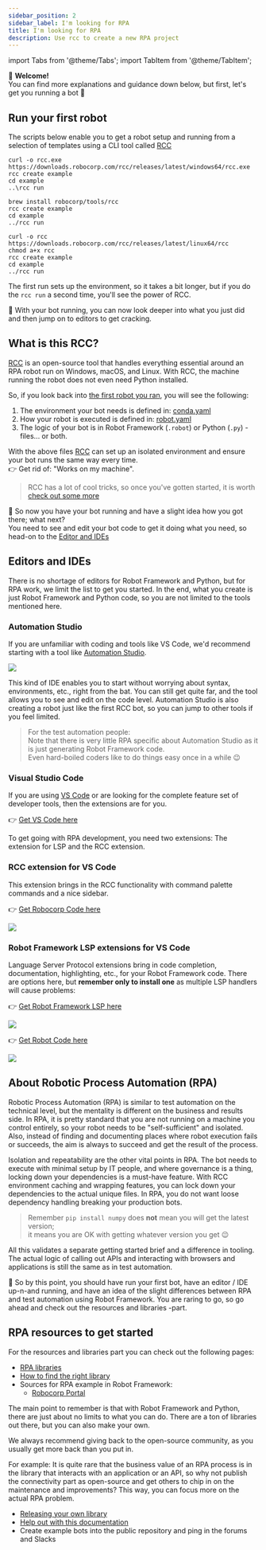 ```yaml
---
sidebar_position: 2
sidebar_label: I'm looking for RPA
title: I'm looking for RPA
description: Use rcc to create a new RPA project
---
```

import Tabs from '@theme/Tabs';
import TabItem from '@theme/TabItem';

:rocket: **Welcome!** <br/>
You can find more explanations and guidance down below, but first, let's get you running a bot :runner:

## Run your first robot
The scripts below enable you to get a robot setup and running from a selection of templates using a CLI tool called [RCC](https://github.com/robocorp/rcc#readme)

<Tabs>
<TabItem value="Windows" label="Windows" default>

```
curl -o rcc.exe https://downloads.robocorp.com/rcc/releases/latest/windows64/rcc.exe
rcc create example
cd example
..\rcc run
```
</TabItem>
<TabItem value="MacOS" label="MacOS">

```
brew install robocorp/tools/rcc
rcc create example
cd example
../rcc run
```
</TabItem>
<TabItem value="Linux" label="Linux">

```
curl -o rcc https://downloads.robocorp.com/rcc/releases/latest/linux64/rcc
chmod a+x rcc
rcc create example
cd example
../rcc run
```
</TabItem>
</Tabs>

The first run sets up the environment, so it takes a bit longer, but if you do the `rcc run` a second time, you'll see the power of RCC.

:rocket: With your bot running, you can now look deeper into what you just did and then jump on to editors to get cracking.

## What is this RCC?

[RCC](https://github.com/robocorp/rcc#readme) is an open-source tool that handles everything essential around an RPA robot run on Windows, macOS, and Linux. With RCC, the machine running the robot does not even need Python installed.

So, if you look back into [the first robot you ran](/docs/getting_started/rpa#run-your-first-robot), you will see the following:
1. The environment your bot needs is defined in: [conda.yaml](https://github.com/robocorp/rcc/blob/master/docs/recipes.md#what-is-in-condayaml)
1. How your robot is executed is defined in: [robot.yaml](https://github.com/robocorp/rcc/blob/master/docs/recipes.md#what-is-in-robotyaml)
1. The logic of your bot is in Robot Framework (`.robot`) or Python (`.py`) -files... or both.

With the above files [RCC](https://github.com/robocorp/rcc#readme) can set up an isolated environment and ensure your bot runs the same way every time.<br/>
:point_right: Get rid of: "Works on my machine".

> RCC has a lot of cool tricks, so once you've gotten started, it is worth [check out some more](https://github.com/robocorp/rcc/tree/master/docs#readme)

:rocket: So now you have your bot running and have a slight idea how you got there; what next?<br/> 
You need to see and edit your bot code to get it doing what you need, so head-on to the [Editor and IDEs](/docs/getting_started/rpa#editors-and-ides)

## Editors and IDEs
There is no shortage of editors for Robot Framework and Python, but for RPA work, we limit the list to get you started. In the end, what you create is just Robot Framework and Python code, so you are not limited to the tools mentioned here.

### Automation Studio
If you are unfamiliar with coding and tools like VS Code, we'd recommend starting with a tool like [Automation Studio](https://robocorp.com/automation-studio).

![](studio.gif)

This kind of IDE enables you to start without worrying about syntax, environments, etc., right from the bat. You can still get quite far, and the tool allows you to see and edit on the code level. Automation Studio is also creating a robot just like the first RCC bot, so you can jump to other tools if you feel limited.

> For the test automation people:<br/>
Note that there is very little RPA specific about Automation Studio as it is just generating Robot Framework code.<br/>
Even hard-boiled coders like to do things easy once in a while :wink:

### Visual Studio Code

If you are using [VS Code](https://code.visualstudio.com) or are looking for the complete feature set of developer tools, then the extensions are for you.

:point_right: [Get VS Code here](https://code.visualstudio.com)

To get going with RPA development, you need two extensions: The extension for LSP and the RCC extension.

### RCC extension for VS Code
This extension brings in the RCC functionality with command palette commands and a nice sidebar.

:point_right: [Get Robocorp Code here](https://marketplace.visualstudio.com/items?itemName=robocorp.robocorp-code)

![](vscode-code.gif)

### Robot Framework LSP extensions for VS Code
Language Server Protocol extensions bring in code completion, documentation, highlighting, etc., for your Robot Framework code.
There are options here, but **remember only to install one** as multiple LSP handlers will cause problems:


<Tabs>
<TabItem value="LSP" label="Robot Framework Language Server" default>

:point_right: [Get Robot Framework LSP here](https://marketplace.visualstudio.com/items?itemName=robocorp.robotframework-lsp)

![](vscode-lsp.gif)

</TabItem>
<TabItem value="RobotCode" label="Robot Code">

:point_right: [Get Robot Code here](https://marketplace.visualstudio.com/items?itemName=d-biehl.robotcode)

![](vscode-robotcode.gif)
</TabItem>
</Tabs>


## About Robotic Process Automation (RPA)

Robotic Process Automation (RPA) is similar to test automation on the technical level, but the mentality is different on the business and results side. In RPA, it is pretty standard that you are not running on a machine you control entirely, so your robot needs to be "self-sufficient" and isolated. Also, instead of finding and documenting places where robot execution fails or succeeds, the aim is always to succeed and get the result of the process. 

Isolation and repeatability are the other vital points in RPA. The bot needs to execute with minimal setup by IT people, and where governance is a thing, locking down your dependencies is a must-have feature.
With RCC environment caching and wrapping features, you can lock down your dependencies to the actual unique files. In RPA, you do not want loose dependency handling breaking your production bots. 

> Remember `pip install numpy` does **not** mean you will get the latest version;<br/>
it means you are OK with getting whatever version you get :wink:

All this validates a separate getting started brief and a difference in tooling. The actual logic of calling out APIs and interacting with browsers and applications is still the same as in test automation. 

:rocket: So by this point, you should have run your first bot, have an editor / IDE up-n-and running, and have an idea of the slight differences between RPA and test automation using Robot Framework.
You are raring to go, so go ahead and check out the resources and libraries -part.

## RPA resources to get started

For the resources and libraries part you can check out the following pages:
* [RPA libraries](/docs/different_libraries/rpa)
* [How to find the right library](/docs/different_libraries/how_to_find_library)
* Sources for RPA example in Robot Framework:
  * [Robocorp Portal](https://robocorp.com/portal/) 

The main point to remember is that with Robot Framework and Python, there are just about no limits to what you can do. There are a ton of libraries out there, but you can also make your own.

We always recommend giving back to the open-source community, as you usually get more back than you put in. 

For example:
It is quite rare that the business value of an RPA process is in the library that interacts with an application or an API, so why not publish the connectivity part as open-source and get others to chip in on the maintenance and improvements? This way, you can focus more on the actual RPA problem.
* [Releasing your own library](/docs/extending_robot_framework/releasing_your_own_libraries)
* [Help out with this documentation](/docs/about/contribute)
* Create example bots into the public repository and ping in the forums and Slacks



